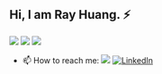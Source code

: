 ## Hi, I am Ray Huang. ⚡

![](https://github-profile-summary-cards.vercel.app/api/cards/profile-details?username=ExplorerRay&theme=github_dark)
![](http://github-profile-summary-cards.vercel.app/api/cards/stats?username=ExplorerRay&theme=github_dark)
![](http://github-profile-summary-cards.vercel.app/api/cards/most-commit-language?username=ExplorerRay&theme=github_dark)

- 📫 How to reach me: [![](https://img.shields.io/badge/-telegram-black?logo=telegram)](https://t.me/Explorer_Ray) [![LinkedIn](https://img.shields.io/badge/linkedin-%230077B5.svg?style=for-the-badge&logo=linkedin&logoColor=white)](https://www.linkedin.com/in/bjhuang/)

<!--
**ExplorerRay/ExplorerRay** is a ✨ _special_ ✨ repository because its `README.md` (this file) appears on your GitHub profile.

Here are some ideas to get you started:

- 🔭 I’m currently working on ...
- 🌱 I’m currently learning ...
- 👯 I’m looking to collaborate on ...
- 🤔 I’m looking for help with ...
- 💬 Ask me about ...
- 😄 Pronouns: ...
- ⚡ Fun fact: ...
-->
